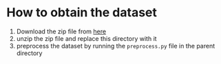 # How to obtain the dataset

1. Download the zip file from [here](https://plakshauniversity1-my.sharepoint.com/:u:/g/personal/arnav_rustagi_plaksha_edu_in/ESqVTg7Sp7hPvcST8JQgu0wBmyBrrWsh2PsM1RiE0esGOA?e=9cfoQ7)
2. unzip the zip file and replace this directory with it
3. preprocess the dataset by running the `preprocess.py` file in the parent directory
